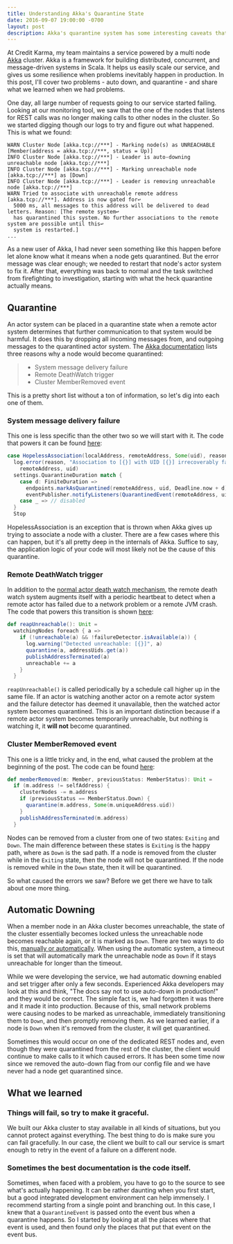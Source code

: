```yaml
---
title: Understanding Akka's Quarantine State
date: 2016-09-07 19:00:00 -0700
layout: post
description: Akka's quarantine system has some interesting caveats that are not immediately obvious. I found out the hard way.
---
```


At Credit Karma, my team maintains a service powered by a multi node [Akka](http://akka.io/) cluster. Akka is a framework for building distributed, concurrent, and message-driven systems in Scala. It helps us easily scale our service, and gives us some resilience when problems inevitably happen in production. In this post, I'll cover two problems - auto down, and quarantine - and share what we learned when we had problems.

One day, all large number of requests going to our service started failing. Looking at our monitoring tool, we saw that the one of the nodes that listens for REST calls was no longer making calls to other nodes in the cluster. So we started digging though our logs to try and figure out what happened. This is what we found:

```nohighlight
WARN Cluster Node [akka.tcp://***] - Marking node(s) as UNREACHABLE [Member(address = akka.tcp://***, status = Up)]
INFO Cluster Node [akka.tcp://***] - Leader is auto-downing unreachable node [akka.tcp://***]
INFO Cluster Node [akka.tcp://***] - Marking unreachable node [akka.tcp://***] as [Down]
INFO Cluster Node [akka.tcp://***] - Leader is removing unreachable node [akka.tcp://***]
WARN Tried to associate with unreachable remote address [akka.tcp://***]. Address is now gated for↩
  5000 ms, all messages to this address will be delivered to dead letters. Reason: [The remote system↩
  has quarantined this system. No further associations to the remote system are possible until this↩
  system is restarted.]
...
```

As a new user of Akka, I had never seen something like this happen before let alone know what it means when a node gets quarantined. But the error message was clear enough; we needed to restart that node's actor system to fix it. After that, everything was back to normal and the task switched from firefighting to investigation, starting with what the heck quarantine actually means.

## Quarantine
An actor system can be placed in a quarantine state when a remote actor system determines that further communication to that system would be harmful. It does this by dropping all incoming messages from, and outgoing messages to the quarantined actor system. The [Akka documentation](http://doc.akka.io/docs/akka/current/scala/remoting.html#Lifecycle_and_Failure_Recovery_Model) lists three reasons why a node would become quarantined:

>- System message delivery failure
>- Remote DeathWatch trigger
>- Cluster MemberRemoved event

This is a pretty short list without a ton of information, so let's dig into each one of them.

### System message delivery failure
This one is less specific than the other two so we will start with it. The code that powers it can be found [here](https://github.com/akka/akka/blob/v2.4.4/akka-remote/src/main/scala/akka/remote/Remoting.scala#L475):
```scala
case HopelessAssociation(localAddress, remoteAddress, Some(uid), reason) =>
  log.error(reason, "Association to [{}] with UID [{}] irrecoverably failed. Quarantining address.",
    remoteAddress, uid)
  settings.QuarantineDuration match {
    case d: FiniteDuration =>
      endpoints.markAsQuarantined(remoteAddress, uid, Deadline.now + d)
      eventPublisher.notifyListeners(QuarantinedEvent(remoteAddress, uid))
    case _ => // disabled
  }
  Stop
```
HopelessAssociation is an exception that is thrown when Akka gives up trying to associate a node with a cluster. There are a few cases where this can happen, but it's all pretty deep in the internals of Akka. Suffice to say, the application logic of your code will most likely not be the cause of this quarantine.

### Remote DeathWatch trigger
In addition to the [normal actor death watch mechanism](http://doc.akka.io/docs/akka/current/scala/actors.html#deathwatch-scala), the remote death watch system augments itself with a periodic heartbeat to detect when a remote actor has failed due to a network problem or a remote JVM crash.
The code that powers this transition is shown [here](https://github.com/akka/akka/blob/v2.4.4/akka-remote/src/main/scala/akka/remote/RemoteWatcher.scala#L160):
```scala
def reapUnreachable(): Unit =
  watchingNodes foreach { a =>
    if (!unreachable(a) && !failureDetector.isAvailable(a)) {
      log.warning("Detected unreachable: [{}]", a)
      quarantine(a, addressUids.get(a))
      publishAddressTerminated(a)
      unreachable += a
    }
  }
```
`reapUnreachable()` is called periodically by a schedule call higher up in the same file. If an actor is watching another actor on a remote actor system and the failure detector has deemed it unavailable, then the watched actor system becomes quarantined. This is an important distinction because if a remote actor system becomes temporarily unreachable, but nothing is watching it, it **will not** become quarantined.

### Cluster MemberRemoved event
This one is a little tricky and, in the end, what caused the problem at the beginning of the post. The code can be found [here](https://github.com/akka/akka/blob/v2.4.4/akka-cluster/src/main/scala/akka/cluster/ClusterRemoteWatcher.scala#L93):
```scala
def memberRemoved(m: Member, previousStatus: MemberStatus): Unit =
  if (m.address != selfAddress) {
    clusterNodes -= m.address
    if (previousStatus == MemberStatus.Down) {
      quarantine(m.address, Some(m.uniqueAddress.uid))
    }
    publishAddressTerminated(m.address)
  }
```
Nodes can be removed from a cluster from one of two states: `Exiting` and `Down`. The main difference between these states is `Exiting` is the happy path, where as `Down` is the sad path. If a node is removed from the cluster while in the `Exiting` state, then the node will not be quarantined. If the node is removed while in the `Down` state, then it will be quarantined.

So what caused the errors we saw? Before we get there we have to talk about one more thing.

## Automatic Downing
When a member node in an Akka cluster becomes unreachable, the state of the cluster essentially becomes locked unless the unreachable node becomes reachable again, or it is marked as `Down`. There are two ways to do this, [manually or automatically](http://doc.akka.io/docs/akka/current/scala/cluster-usage.html#Automatic_vs__Manual_Downing). When using the automatic system, a timeout is set that will automatically mark the unreachable node as `Down` if it stays unreachable for longer than the timeout.

While we were developing the service, we had automatic downing enabled and set trigger after only a few seconds. Experienced Akka developers may look at this and think, "The docs say not to use auto-down in production!" and they would be correct. The simple fact is, we had forgotten it was there and it made it into production. Because of this, small network problems were causing nodes to be marked as unreachable, immediately transitioning them to `Down`, and then promptly removing them. As we learned earlier, if a node is `Down` when it's removed from the cluster, it will get quarantined.

Sometimes this would occur on one of the dedicated REST nodes and, even though they were quarantined from the rest of the cluster, the client would continue to make calls to it which caused errors. It has been some time now since we removed the auto-down flag from our config file and we have never had a node get quarantined since.

## What we learned

### Things will fail, so try to make it graceful.
We built our Akka cluster to stay available in all kinds of situations, but you cannot protect against everything. The best thing to do is make sure you can fail gracefully. In our case, the client we built to call our service is smart enough to retry in the event of a failure on a different node.

### Sometimes the best documentation is the code itself.
Sometimes, when faced with a problem, you have to go to the source to see what's actually happening. It can be rather daunting when you first start, but a good integrated development environment can help immensely. I recommend starting from a single point and branching out. In this case, I knew that a `QuarantineEvent` is passed onto the event bus when a quarantine happens. So I started by looking at all the places where that event is used, and then found only the places that put that event on the event bus.
